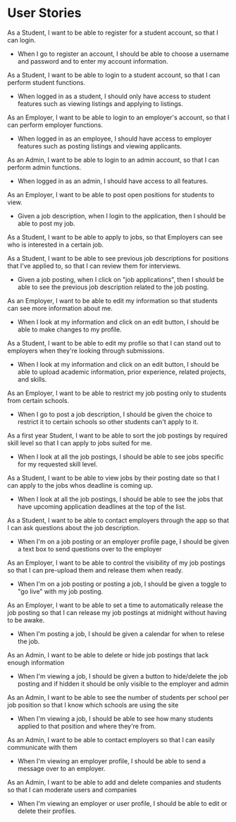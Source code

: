 # User Stories

As a Student, I want to be able to register for a student account, so that I can login.
- When I go to register an account, I should be able to choose a username and password and to enter my account information.

As a Student, I want to be able to login to a student account, so that I can perform student functions. 
- When logged in as a student, I should only have access to student features such as viewing listings and applying to listings.

As an Employer, I want to be able to login to an employer's account, so that I can perform employer functions.  
- When logged in as an employee, I should have access to employer features such as posting listings and viewing applicants.

As an Admin, I want to be able to login to an admin account, so that I can perform admin functions.
- When logged in as an admin, I should have access to all features.

As an Employer, I want to be able to post open positions for students to view.
- Given a job description, when I login to the application, then I should be able to post my job.

As a Student, I want to be able to apply to jobs, so that Employers can see who is interested in a certain job.

As a Student, I want to be able to see previous job descriptions for positions that I've applied to, so that I can review them for interviews.
- Given a job posting, when I click on "job applications", then I should be able to see the previous job description related to the job posting.

As an Employer, I want to be able to edit my information so that students can see more information about me.
- When I look at my information and click on an edit button, I should be able to make changes to my profile.

As a Student, I want to be able to edit my profile so that I can stand out to employers when they're looking through submissions.
- When I look at my information and click on an edit button, I should be able to upload academic information, prior experience, related projects, and skills.

As an Employer, I want to be able to restrict my job posting only to students from certain schools. 
- When I go to post a job description, I should be given the choice to restrict it to certain schools so other students can't apply to it.

As a first year Student, I want to be able to sort the job postings by required skill level so that I can apply to jobs suited for me. 
- When I look at all the job postings, I should be able to see jobs specific for my requested skill level. 

As a Student, I want to be able to view jobs by their posting date so that I can apply to the jobs whos deadline is coming up. 
- When I look at all the job postings, I should be able to see the jobs that have upcoming application deadlines at the top of the list.

As a Student, I want to be able to contact employers through the app so that I can ask questions about the job description. 
- When I'm on a job posting or an employer profile page, I should be given a text box to send questions over to the employer

As an Employer, I want to be able to control the visibility of my job postings so that I can pre-upload them and release them when ready. 
- When I'm on a job posting or posting a job, I should be given a toggle to "go live" with my job posting. 

As an Employer, I want to be able to set a time to automatically release the job posting so that I can release my job postings at midnight without having to be awake. 
- When I'm posting a job, I should be given a calendar for when to relese the job. 

As an Admin, I want to be able to delete or hide job postings that lack enough information
- When I'm viewing a job, I should be given a button to hide/delete the job posting and if hidden it should be only visible to the employer and admin

As an Admin, I want to be able to see the number of students per school per job position so that I know which schools are using the site
- When I'm viewing a job, I should be able to see how many students applied to that position and where they're from.

As an Admin, I want to be able to contact employers so that I can easily communicate with them
- When I'm viewing an employer profile, I should be able to send a message over to an employer. 

As an Admin, I want to be able to add and delete companies and students so that I can moderate users and companies
- When I'm viewing an employer or user profile, I should be able to edit or delete their profiles.
